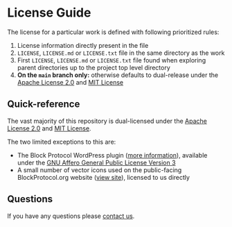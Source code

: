 # License Guide

The license for a particular work is defined with following prioritized rules:

1.  License information directly present in the file
1.  `LICENSE`, `LICENSE.md` or `LICENSE.txt` file in the same directory as the work
1.  First `LICENSE`, `LICENSE.md` or `LICENSE.txt` file found when exploring parent directories up to the project top level directory
1.  **On the `main` branch only:** otherwise defaults to dual-release under the [Apache License 2.0](https://github.com/blockprotocol/blockprotocol/blob/main/.github/licenses/LICENSE-APACHE.md) and [MIT License](https://github.com/blockprotocol/blockprotocol/blob/main/.github/licenses/LICENSE-MIT.md)

## Quick-reference

The vast majority of this repository is dual-licensed under the [Apache License 2.0](https://github.com/blockprotocol/blockprotocol/blob/main/.github/licenses/LICENSE-APACHE.md) and [MIT License](https://github.com/blockprotocol/blockprotocol/blob/main/.github/licenses/LICENSE-MIT.md).

The two limited exceptions to this are:

- The Block Protocol WordPress plugin ([more information](https://blockprotocol.org/wordpress)), available under the [GNU Affero General Public License Version 3](https://github.com/blockprotocol/blockprotocol/blob/main/.github/licenses/LICENSE-AGPL.md)
- A small number of vector icons used on the public-facing BlockProtocol.org website ([view site](https://blockprotocol.org/)), licensed to us directly

## Questions

If you have any questions please [contact us](https://blockprotocol.org/contact).
